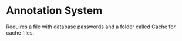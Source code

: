 # Annotation System

Requires a file with database passwords and a folder called Cache for cache files. 